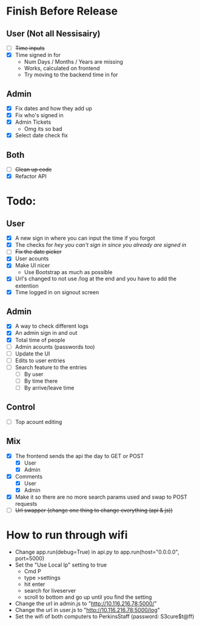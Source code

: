 # Finish Before Release

## User (Not all Nessisairy)
- [ ] ~~Time inputs~~
- [x] Time signed in for
  - Num Days / Months / Years are missing
  - Works, calculated on frontend
  - Try moving to the backend time in for

## Admin
- [x] Fix dates and how they add up
- [x] Fix who's signed in
- [x] Admin Tickets
  - Omg its so bad
- [x] Select date check fix

## Both
- [ ] ~~Clean up code~~
- [x] Refactor API

# Todo:

## User

- [x] A new sign in where you can input the time if you forgot
- [x] The checks for *hey you can't sign in since you already are signed in*
- [ ] ~~Fix the date picker~~
- [x] User acounts
- [x] Make UI nicer
  - Use Bootstrap as much as possible
- [x] Url's changed to not use /log at the end and you have to add the extention
- [x] Time logged in on signout screen

## Admin

- [x] A way to check different logs
- [x] An admin sign in and out
- [x] Total time of people
- [ ] Admin acounts (passwords too)
- [ ] Update the UI
- [ ] Edits to user entries
- [ ] Search feature to the entries
  - [ ] By user
  - [ ] By time there
  - [ ] By arrive/leave time

## Control

- [ ] Top acount editing

## Mix

- [x] The frontend sends the api the day to GET or POST
  - [x] User
  - [x] Admin
- [x] Comments
  - [x] User
  - [x] Admin
- [x] Make it so there are no more search params used and swap to POST requests
- [ ] ~~Url swapper (change one thing to change everything (api & js))~~

# How to run through wifi
- Change app.run(debug=True) in api.py to app.run(host="0.0.0.0", port=5000)
- Set the "Use Local Ip" setting to true
  - Cmd P
  - type >settings
  - hit enter
  - search for liveserver
  - scroll to bottom and go up until you find the setting
- Change the url in admin.js to "http://10.116.216.78:5000/"
- Change the url in user.js to "http://10.116.216.78:5000/log"
- Set the wifi of both computers to PerkinsStaff (password: S3cure$t@ff)